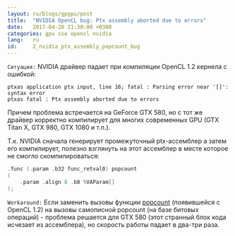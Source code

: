```yaml
---
layout: ru/blogs/gpgpu/post
title:  "NVIDIA OpenCL bug: Ptx assembly aborted due to errors"
date:   2017-04-28 21:30:00 +0300
categories: gpu sse opencl nvidia
lang:   ru
id:     2_nvidia_ptx_assembly_popcount_bug
---
```


```Ситуация:``` NVIDIA драйвер падает при компиляции OpenCL 1.2 кернела с ошибкой:

```
ptxas application ptx input, line 16; fatal : Parsing error near '[]': syntax error
ptxas fatal : Ptx assembly aborted due to errors
```

Причем проблема встречается на GeForce GTX 580, но с тот же драйвер корректно компилирует для многих современных GPU (GTX Titan X, GTX 980, GTX 1080 и т.п.). 

Т.к. NVIDIA сначала генерирует промежуточный ptx-ассемблер а затем его компилирует, полезно взглянуть на этот ассемблер в месте которое не смогло скомпилироваться:
 
```cpp
.func (.param .b32 func_retval0) popcount
(
    .param .align 8 .b8 %VAParam[]
);
```

```Workaround:``` Если заменить вызовы функции [popcount](https://www.khronos.org/registry/OpenCL/sdk/1.2/docs/man/xhtml/popcount.html) (появившейся с OpenCL 1.2) на вызовы самописной popcount (на базе битовых операций) - проблема решается для GTX 580 (этот странный блок кода исчезает из ассемблера), но скорость работы падает в два-три раза.
